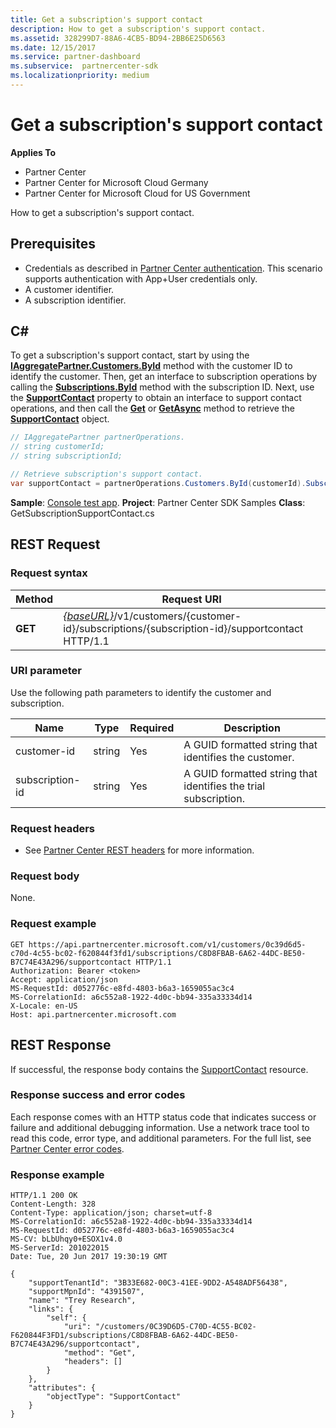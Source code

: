 ```yaml
---
title: Get a subscription's support contact
description: How to get a subscription's support contact.
ms.assetid: 328299D7-88A6-4CB5-BD94-2BB6E25D6563
ms.date: 12/15/2017
ms.service: partner-dashboard
ms.subservice:  partnercenter-sdk
ms.localizationpriority: medium
---
```


# Get a subscription's support contact

**Applies To**

- Partner Center
- Partner Center for Microsoft Cloud Germany
- Partner Center for Microsoft Cloud for US Government

How to get a subscription's support contact.

## Prerequisites

- Credentials as described in [Partner Center authentication](partner-center-authentication.md). This scenario supports authentication with App+User credentials only.
- A customer identifier.
- A subscription identifier.

## C#

To get a subscription's support contact, start by using the [**IAggregatePartner.Customers.ById**](https://docs.microsoft.com/dotnet/api/microsoft.store.partnercenter.customers.icustomercollection.byid) method with the customer ID to identify the customer. Then, get an interface to subscription operations by calling the [**Subscriptions.ById**](https://docs.microsoft.com/dotnet/api/microsoft.store.partnercenter.customerusers.icustomerusercollection.byid) method with the subscription ID. Next, use the [**SupportContact**](https://docs.microsoft.com/dotnet/api/microsoft.store.partnercenter.subscriptions.isubscription.supportcontact) property to obtain an interface to support contact operations, and then call the [**Get**](https://docs.microsoft.com/dotnet/api/microsoft.store.partnercenter.subscriptions.isubscriptionconversioncollection.get) or [**GetAsync**](https://docs.microsoft.com/dotnet/api/microsoft.store.partnercenter.subscriptions.isubscriptionconversioncollection.getasync) method to retrieve the [**SupportContact**](https://docs.microsoft.com/dotnet/api/microsoft.store.partnercenter.models.subscriptions.supportcontact) object.

``` csharp
// IAggregatePartner partnerOperations.
// string customerId;
// string subscriptionId;

// Retrieve subscription's support contact.
var supportContact = partnerOperations.Customers.ById(customerId).Subscriptions.ById(subscriptionId).SupportContact.Get();
```

**Sample**: [Console test app](console-test-app.md). **Project**: Partner Center SDK Samples **Class**: GetSubscriptionSupportContact.cs

##  REST Request

### Request syntax

| Method  | Request URI                                                                                                                    |
|---------|--------------------------------------------------------------------------------------------------------------------------------|
| **GET** | [*{baseURL}*](partner-center-rest-urls.md)/v1/customers/{customer-id}/subscriptions/{subscription-id}/supportcontact HTTP/1.1 |

### URI parameter

Use the following path parameters to identify the customer and subscription.

| Name            | Type   | Required | Description                                                     |
|-----------------|--------|----------|-----------------------------------------------------------------|
| customer-id     | string | Yes      | A GUID formatted string that identifies the customer.           |
| subscription-id | string | Yes      | A GUID formatted string that identifies the trial subscription. |

### Request headers

- See [Partner Center REST headers](headers.md) for more information.

### Request body

None.

### Request example

```http
GET https://api.partnercenter.microsoft.com/v1/customers/0c39d6d5-c70d-4c55-bc02-f620844f3fd1/subscriptions/C8D8FBAB-6A62-44DC-BE50-B7C74E43A296/supportcontact HTTP/1.1
Authorization: Bearer <token>
Accept: application/json
MS-RequestId: d052776c-e8fd-4803-b6a3-1659055ac3c4
MS-CorrelationId: a6c552a8-1922-4d0c-bb94-335a33334d14
X-Locale: en-US
Host: api.partnercenter.microsoft.com
```

##  REST Response

If successful, the response body contains the [SupportContact](subscription-resources.md#supportcontact) resource.

### Response success and error codes

Each response comes with an HTTP status code that indicates success or failure and additional debugging information. Use a network trace tool to read this code, error type, and additional parameters. For the full list, see [Partner Center error codes](error-codes.md).

### Response example

```http
HTTP/1.1 200 OK
Content-Length: 328
Content-Type: application/json; charset=utf-8
MS-CorrelationId: a6c552a8-1922-4d0c-bb94-335a33334d14
MS-RequestId: d052776c-e8fd-4803-b6a3-1659055ac3c4
MS-CV: bLbUhqy0+ESOX1v4.0
MS-ServerId: 201022015
Date: Tue, 20 Jun 2017 19:30:19 GMT

﻿{
    "supportTenantId": "3B33E682-00C3-41EE-9DD2-A548ADF56438",
    "supportMpnId": "4391507",
    "name": "Trey Research",
    "links": {
        "self": {
            "uri": "/customers/0C39D6D5-C70D-4C55-BC02-F620844F3FD1/subscriptions/C8D8FBAB-6A62-44DC-BE50-B7C74E43A296/supportcontact",
            "method": "Get",
            "headers": []
        }
    },
    "attributes": {
        "objectType": "SupportContact"
    }
}
```
